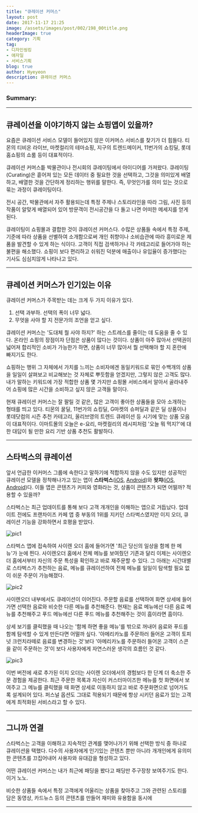 ```yaml
---
title: "큐레이션 커머스"
layout: post
date: 2017-11-17 21:25
image: /assets/images/post/002/198_00title.png
headerImage: true
category: 기획
tag:
- 디자인씽킹
- 애자일
- 서비스기획
blog: true
author: Hyeyeon
description: 큐레이션 커머스
---
```


### Summary:



---

## 큐레이션을 이야기하지 않는 쇼핑앱이 있을까?

요즘은 큐레이션 서비스 모델이 들어있지 않은 이커머스 서비스를 찾기가 더 힘들다. 티몬의 티비온 라이브, 마켓컬리의 테마쇼핑, 지구의 트렌드메이커, 11번가의 쇼킹딜, 롯데홈쇼핑의 쇼룸 등이 대표적이다.

큐레이션 커머스틑 박물관이나 전시회의 큐레이팅에서 아이디어를 가져왔다. 큐레이팅(Curating)은 흩어져 있는 모든 데이터 중 필요한 것을 선택하고, 그것을 의미있게 배열하고, 배열한 것을 간단하게 정리하는 행위를 말한다. 즉, 무엇인가를 의미 있는 것으로 묶는 과정이 큐레이팅이다.

전시 공간, 박물관에서 자주 활용되는데 특정 주제나 스토리라인을 따라 그림, 사진 등의 작품이 알맞게 배열되어 있어 방문객이 전시공간을 다 돌고 나면 어떠한 메세지를 얻게 된다.

큐레이팅이 쇼핑몰과 결합한 것이 큐레이션 커머스다. 수많은 상품들 속에서 특정 주제, 기준에 따라 상품을 선별하여 소개함으로써 개인 취향이나 소비습관에 따라 흥미로운 제품을 발견할 수 있게 하는 식이다. 고객이 직접 검색하거나 각 카테고리로 들어가야 하는 불편을 해소했다. 쇼핑이 보다 편리하고 쉬워진 덕분에 매출이나 유입율이 증가했다는 기사도 심심치않게 나타나고 있다.

---

## 큐레이션 커머스가 인기있는 이유

큐레이션 커머스가 주목받는 데는 크게 두 가지 이유가 있다.

1. 선택 과부하. 선택의 폭이 너무 넓다.
2. 무엇을 사야 할 지 전문가의 조언을 얻고 싶다.

큐레이션 커머스는 '도대체 뭘 사야 하지?' 하는 스트레스를 줄이는 데 도움을 줄 수 있다. 온라인 쇼핑의 장점이자 단점은 상품이 많다는 것이다. 상품이 아주 많아서 선택권이 넓어져 합리적인 소비가 가능한가 하면, 상품이 너무 많아서 뭘 선택해야 할 지 혼란에 빠지기도 한다.

쇼핑하는 행위 그 자체에서 가치를 느끼는 소비자에겐 동일키워드로 묶인 수백개의 상품을 일일이 살펴보고 비교해보는 것 자체로 뿌듯함을 얻겠지만, 그렇지 않은 고객도 많다. 내가 말하는 키워드에 가장 적합한 상품 몇 가지만 쇼핑몰 서비스에서 알아서 골라내주어 쇼핑에 많은 시간을 소비하고 싶지 않은 고객들 말이다.

현재 큐레이션 커머스는 잘 팔릴 것 같은, 많은 고객이 좋아한 상품들을 모아 소개하는 형태를 띄고 있다. 티몬의 꿀딜, 11번가의 쇼킹딜, G마켓의 슈퍼딜과 같은 딜 상품이나 롯데닷컴의 시즌 추천 카테고리, 올리브영의 트렌드 큐레이션 등 시기에 맞는 상품 모음이 대표적이다. 이마트몰의 오늘은 e-요리, 마켓컬리의 레시피처럼 '오늘 뭐 먹지?'에 대한 대답이 될 만한 요리 기반 상품 추천도 활발하다.

---

## 스타벅스의 큐레이션

앞서 언급한 이커머스 그룹에 속한다고 말하기에 적합하지 않을 수도 있지만 성공적인 큐레이션 모델을 정착해나가고 있는 앱이 **스타벅스**([iOS](), [Android]())와 **왓챠**([iOS](), [Android]())다. 이들 앱은 콘텐츠가 커피와 영화라는 것, 상품이 콘텐츠가 되면 어떨까? 적용할 수 있을까?

스타벅스는 최근 업데이트를 통해 보다 고객 개개인을 이해하는 앱으로 거듭났다. 업데이트 전에도 프랜차이즈 카페 앱 중 부동의 1위를 지키던 스타벅스였지만 이지 오더, 큐레이션 기능을 강화하면서 호평을 받았다.

![pic1]()

스타벅스 앱에 접속하여 사이렌 오더 홈에 들어가면 '최근 당신의 일상을 함께 한 메뉴'가 눈에 띈다. 사이렌오더 홈에서 전체 메뉴를 보여줬던 기존과 달리 이제는 사이렌오더 홈에서부터 자신의 주문 특성을 확인하고 바로 재주문할 수 있다. 그 아래는 시간대별로 스타벅스가 추천하는 음료, 메뉴를 큐레이션하여 전체 메뉴를 일일이 탐색할 필요 없이 쉬운 주문이 가능해졌다.

![pic2]()

사이렌오더 내부에서도 큐레이션이 이어진다. 주문할 음료를 선택하여 화면 상세에 들어가면 선택한 음료와 비슷한 다른 메뉴를 추천해준다. 현재는 음료 메뉴에선 다른 음료 메뉴를 추천해주고 푸드 메뉴에선 다른 푸드 메뉴를 추천해주는 것이 흠이라면 흠이다.

상세 보기를 클릭했을 때 나오는 '함께 하면 좋을 메뉴'를 밖으로 꺼내어 음료와 푸드를 함께 탐색할 수 있게 만든다면 어떨까 싶다. '아메리카노를 주문하러 들어온 고객이 토피넛 크런치라떼로 음료를 변경하는 것'보다 '아메리카노를 주문하러 들어온 고객이 스콘을 같이 주문하는 것'이 보다 사용자에게 자연스러운 생각의 흐름인 것 같다.

![pic3]()

이번 버전에 새로 추가된 이지 오더는 사이렌 오더에서의 경험보다 한 단계 더 축소한 주문 경험을 제공한다. 최근 주문한 목록과 자신이 커스터마이즈한 메뉴를 첫 화면에서 보여주고 그 메뉴를 클릭했을 때 화면 상세로 이동하지 않고 바로 주문화면으로 넘어가도록 설계되어 있다. 퍼스널 옵션도 그대로 적용되기 때문에 항상 시키던 음료가 있는 고객에게 최적화된 서비스라고 할 수 있다.

---

## 그니까 연결

스타벅스는 고객을 이해하고 지속적인 관계를 맺어나가기 위해 선택한 방식 중 하나로 큐레이션을 택했다. 다수의 사용자에게 인기있는 콘텐츠 뿐만 아니라 개개인에게 유의미한 콘텐츠를 끄집어내어 사용자와 유대감을 형성하고 있다.

어떤 큐레이션 커머스는 내가 최근에 패딩을 봤다고 패딩만 주구장창 보여주기도 한다. 이거 노노.

비슷한 상품들 속에서 특정 고객에게 어울리는 상품을 찾아주고 그와 관련된 스토리를 담은 동영상, 카드뉴스 등의 콘텐츠를 만들어 재미와 유용함을 동시에

---
